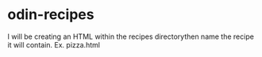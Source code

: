 # odin-recipes
I will be creating an HTML within the recipes directorythen name the recipe it will contain. Ex. pizza.html

